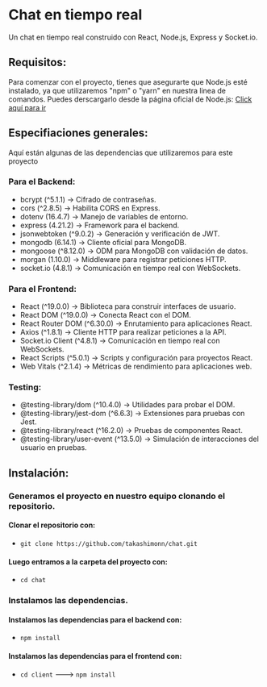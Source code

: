 # Chat en tiempo real

Un chat en tiempo real construido con React, Node.js, Express y Socket.io.

## Requisitos:

Para comenzar con el proyecto, tienes que asegurarte que Node.js esté instalado, ya que utilizaremos "npm" o "yarn" en nuestra linea de comandos. Puedes derscargarlo desde la página oficial de Node.js: [Click aquí para ir](https://nodejs.org/en/download)

## Especifiaciones generales:

Aquí están algunas de las dependencias que utilizaremos para este proyecto

### Para el Backend:

- bcrypt (^5.1.1) → Cifrado de contraseñas.
- cors (^2.8.5) → Habilita CORS en Express.
- dotenv (16.4.7) → Manejo de variables de entorno.
- express (4.21.2) → Framework para el backend.
- jsonwebtoken (^9.0.2) → Generación y verificación de JWT.
- mongodb (6.14.1) → Cliente oficial para MongoDB.
- mongoose (^8.12.0) → ODM para MongoDB con validación de datos.
- morgan (1.10.0) → Middleware para registrar peticiones HTTP.
- socket.io (4.8.1) → Comunicación en tiempo real con WebSockets.

### Para el Frontend:

- React (^19.0.0) → Biblioteca para construir interfaces de usuario.
- React DOM (^19.0.0) → Conecta React con el DOM.
- React Router DOM (^6.30.0) → Enrutamiento para aplicaciones React.
- Axios (^1.8.1) → Cliente HTTP para realizar peticiones a la API.
- Socket.io Client (^4.8.1) → Comunicación en tiempo real con WebSockets.
- React Scripts (^5.0.1) → Scripts y configuración para proyectos React.
- Web Vitals (^2.1.4) → Métricas de rendimiento para aplicaciones web.

### Testing:

- @testing-library/dom (^10.4.0) → Utilidades para probar el DOM.
- @testing-library/jest-dom (^6.6.3) → Extensiones para pruebas con Jest.
- @testing-library/react (^16.2.0) → Pruebas de componentes React.
- @testing-library/user-event (^13.5.0) → Simulación de interacciones del usuario en pruebas.

## Instalación:

### Generamos el proyecto en nuestro equipo clonando el repositorio.

#### Clonar el repositorio con:

- `git clone https://github.com/takashimonn/chat.git`

#### Luego entramos a la carpeta del proyecto con:

- `cd chat`

### Instalamos las dependencias.

#### Instalamos las dependencias para el backend con:

- `npm install`

#### Instalamos las dependencias para el frontend con:

- `cd client` ---> `npm install`

